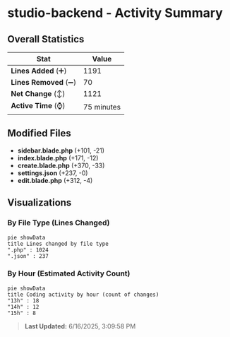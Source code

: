 # studio-backend - Activity Summary 

## Overall Statistics

| Stat                   | Value                                                             |
| ---------------------- | ----------------------------------------------------------------- |
| **Lines Added** (➕)   | 1191                                          |
| **Lines Removed** (➖) | 70                                        |
| **Net Change** (↕)    | 1121                |
| **Active Time** (⌚)   | 75 minutes |


## Modified Files
- **sidebar.blade.php** (+101, -21)
- **index.blade.php** (+171, -12)
- **create.blade.php** (+370, -33)
- **settings.json** (+237, -0)
- **edit.blade.php** (+312, -4)

## Visualizations

### By File Type (Lines Changed)

```mermaid
pie showData
title Lines changed by file type
".php" : 1024
".json" : 237
```

### By Hour (Estimated Activity Count)

```mermaid
pie showData
title Coding activity by hour (count of changes)
"13h" : 18
"14h" : 12
"15h" : 8
```


> **Last Updated:** 6/16/2025, 3:09:58 PM